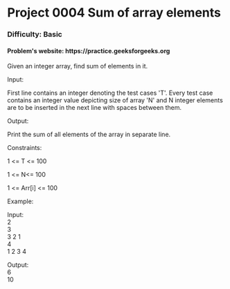 <h1>Project 0004 Sum of array elements</h1>
<h3>Difficulty: Basic </h3>
<h4>Problem's website: https://practice.geeksforgeeks.org </h4>
Given an integer array, find sum of elements in it.

Input:

First line contains an integer denoting the test cases 'T'. Every test case contains an integer value depicting size of array 'N' and N integer elements are to be inserted in the next line with spaces between them.

Output:

Print the sum of all elements of the array in separate line.

Constraints:

1 <= T <= 100

1 <= N<= 100

1 <= Arr[i] <= 100

Example:

Input: <br />
2 <br />
3 <br />
3 2 1 <br />
4 <br />
1 2 3 4 <br />

Output:<br />
6 <br />
10<br />

